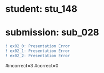 # student: stu_148
# submission: sub_028

```diff
! ex02_0: Presentation Error
! ex02_1: Presentation Error
! ex02_2: Presentation Error
```
#incorrect=3
#correct=0
